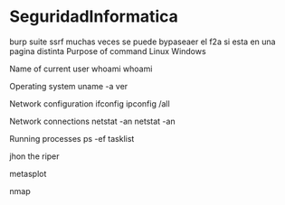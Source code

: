 # SeguridadInformatica


burp suite
ssrf
muchas veces se puede bypaseaer el f2a si esta en una pagina distinta
Purpose of command	Linux	Windows

Name of current user	whoami	whoami

Operating system	uname -a	ver

Network configuration	ifconfig	ipconfig /all

Network connections	netstat -an	netstat -an

Running processes	ps -ef	tasklist


jhon the riper

metasplot

nmap
